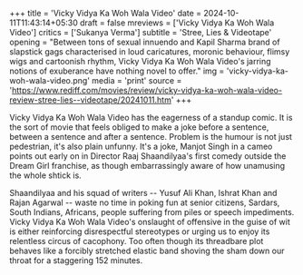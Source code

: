 +++
title = 'Vicky Vidya Ka Woh Wala Video'
date = 2024-10-11T11:43:14+05:30
draft = false
mreviews = ['Vicky Vidya Ka Woh Wala Video']
critics = ['Sukanya Verma']
subtitle = 'Stree, Lies & Videotape'
opening = "Between tons of sexual innuendo and Kapil Sharma brand of slapstick gags characterised in loud caricatures, moronic behaviour, flimsy wigs and cartoonish rhythm, Vicky Vidya Ka Woh Wala Video's jarring notions of exuberance have nothing novel to offer."
img = 'vicky-vidya-ka-woh-wala-video.png'
media = 'print'
source = 'https://www.rediff.com/movies/review/vicky-vidya-ka-woh-wala-video-review-stree-lies--videotape/20241011.htm'
+++

Vicky Vidya Ka Woh Wala Video has the eagerness of a standup comic. It is the sort of movie that feels obliged to make a joke before a sentence, between a sentence and after a sentence. Problem is the humour is not just pedestrian, it's also plain unfunny. It's a joke, Manjot Singh in a cameo points out early on in Director Raaj Shaandilyaa's first comedy outside the Dream Girl franchise, as though embarrassingly aware of how unamusing the whole shtick is.

Shaandilyaa and his squad of writers -- Yusuf Ali Khan, Ishrat Khan and Rajan Agarwal -- waste no time in poking fun at senior citizens, Sardars, South Indians, Africans, people suffering from piles or speech impediments. Vicky Vidya Ka Woh Wala Video's onslaught of offensive in the guise of wit is either reinforcing disrespectful stereotypes or urging us to enjoy its relentless circus of cacophony. Too often though its threadbare plot behaves like a forcibly stretched elastic band shoving the sham down our throat for a staggering 152 minutes.
